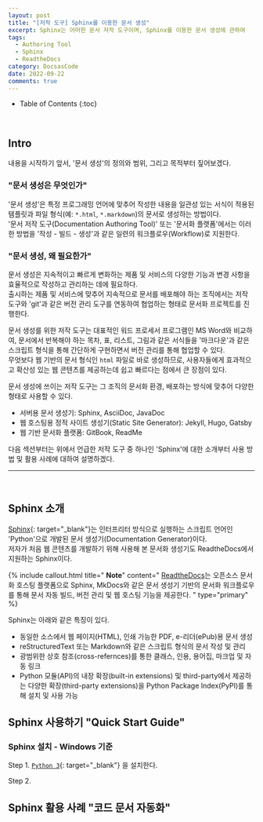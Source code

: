```yaml
---
layout: post
title: "[저작 도구] Sphinx를 이용한 문서 생성"
excerpt: Sphinx는 어떠한 문서 저작 도구이며, Sphinx를 이용한 문서 생성에 관하여
tags:
  - Authoring Tool
  - Sphinx
  - ReadtheDocs
category: DocsasCode
date: 2022-09-22
comments: true
---
```


* Table of Contents
{:toc}

<br>

## Intro 
내용을 시작하기 앞서, '문서 생성'의 정의와 범위, 그리고 목적부터 짚어보겠다.<br>  

### "문서 생성은 무엇인가"
'문서 생성'은 특정 프로그래밍 언어에 맞추어 작성한 내용을 일관성 있는 서식이 적용된 템플릿과 파일 형식(예: `*.html`, `*.markdown`)의 문서로 생성하는 방법이다. <br>
'문서 저작 도구(Documentation Authoring Tool)' 또는 '문서화 플랫폼'에서는 이러한 방법을 '작성 - 빌드 - 생성'과 같은 일련의 워크플로우(Workflow)로 지원한다. <br>

### "문서 생성, 왜 필요한가"
문서 생성은 지속적이고 빠르게 변화하는 제품 및 서비스의 다양한 기능과 변경 사항을 효율적으로 작성하고 관리하는 데에 필요하다. <Br>
출시하는 제품 및 서비스에 맞추어 지속적으로 문서를 배포해야 하는 조직에서는 저작 도구와 'git'과 같은 버전 관리 도구를 연동하여 협업하는 형태로 문서화 프로젝트를 진행한다.<br>

문서 생성를 위한 저작 도구는 대표적인 워드 프로세서 프로그램인 MS Word와 비교하여, 문서에서 반복해야 하는 목차, 표, 리스트, 그림과 같은 서식들을 '마크다운'과 같은 스크립트 형식을 통해 간단하게 구현하면서 버전 관리를 통해 협업할 수 있다.<br>
무엇보다 웹 기반의 문서 형식인 `html` 파일로 바로 생성하므로, 사용자들에게 효과적으고 확산성 있는 웹 콘텐츠를 제공하는데 쉽고 빠르다는 점에서 큰 장점이 있다. <br>

문서 생성에 쓰이는 저작 도구는 그 조직의 문서화 환경, 배포하는 방식에 맞추어 다양한 형태로 사용할 수 있다. <br>
 - 서버용 문서 생성기: Sphinx, AsciiDoc, JavaDoc
 - 웹 호스팅용 정적 사이트 생성기(Static Site Generator):
   Jekyll, Hugo, Gatsby
 - 웹 기반 문서화 플랫폼: GitBook, ReadMe

다음 섹션부터는 위에서 언급한 저작 도구 중 하나인 'Sphinx'에 대한 소개부터 사용 방법 및 활용 사례에 대하여 설명하겠다.
   
---

<Br>

## Sphinx 소개
[Sphinx](https://www.sphinx-doc.org/en/master/index.html){: target="_blank"}는 인터프리터 방식으로 실행하는 스크립트 언어인 'Python'으로 개발된 문서 생성기(Documentation Generator)이다.
<br>
저자가 처음 웹 콘텐츠를 개발하기 위해 사용해 본 문서화 생성기도 ReadtheDocs에서 지원하는 Sphinx이다.

{% include callout.html title=" **Note**" content=" [ReadtheDocs](https://readthedocs.org/)는 오픈소스 문서화 호스팅 플랫폼으로 Sphinx, MkDocs와 같은 문서 생성기 기반의 문서화 워크플로우를 통해 문서 자동 빌드, 버전 관리 및 웹 호스팅 기능을 제공한다. " type="primary" %}

Sphinx는 아래와 같은 특징이 있다.
  - 동일한 소스에서 웹 페이지(HTML), 인쇄 가능한 PDF, e-리더(ePub)용 문서 생성
  - reStructuredText 또는 Markdown와 같은 스크립트 형식의 문서 작성 및 관리
  - 광범위한 상호 참조(cross-refernces)를 통한 클래스, 인용, 용어집, 마크업 및 자동 링크
  - Python 모듈(API)의 내장 확장(built-in extensions) 및 third-party에서 제공하는 다양한 확장(third-party extensions)을 Python Package Index(PyPI)를 통해 설치 및 사용 가능

## Sphinx 사용하기 "Quick Start Guide"

### Sphinx 설치 -  Windows 기준

 Step 1. [`Python 3`](https://www.python.org/downloads/windows/){: target="_blank"} 을 설치한다.

 Step 2.


## Sphinx 활용 사례 "코드 문서 자동화"



